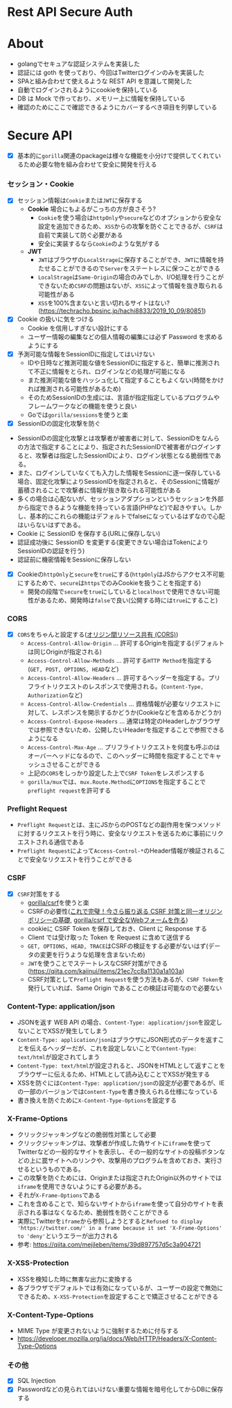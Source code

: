 # Rest API Secure Auth

# About
- golangでセキュアな認証システムを実装した
- 認証には goth を使っており、今回はTwitterログインのみを実装した
- SPAと組み合わせて使えるような REST API を意識して開発した
- 自動でログインされるようにcookieを保持している
- DB は Mock で作っており、メモリー上に情報を保持している
- 確認のためにここで確認できるようにカバーするべき項目を列挙している

# Secure API
- [x] 基本的に`gorilla`関連のpackageは様々な機能を小分けで提供してくれているため必要な物を組み合わせて安全に開発を行える

### セッション・Cookie
- [x] セッション情報は`Cookie`または`JWT`に保存する
  - **Cookie** 場合にもよるがこっちの方が良さそう?
    - `Cookie`を使う場合は`httpOnly`や`secure`などのオプションから安全な設定を追加できるため、`XSS`からの攻撃を防ぐことできるが、`CSRF`は自前で実装して防ぐ必要がある
    - 安全に実装するなら`Cookie`のような気がする
  - **JWT**
    - `JWT`はブラウザの`LocalStrage`に保存することができ、`JWT`に情報を持たせることができるので`Server`をステートレスに保つことができる
    - `LocalStrage`は`Same-Origin`の場合のみでしか、I/O処理を行うことができないため`CSRF`の問題はないが、`XSS`によって情報を抜き取られる可能性がある
    - `XSS`を100%含まないと言い切れるサイトはない?(https://techracho.bpsinc.jp/hachi8833/2019_10_09/80851)
- [x] Cookie の扱いに気をつける
  - Cookie を信用しすぎない設計にする
  - ユーザー情報の編集などの個人情報の編集には必ず Password を求めるようにする
- [x] 予測可能な情報をSessionIDに指定してはいけない
  - IDや日時など推測可能な値をSessionIDに指定すると、簡単に推測されて不正に情報をとられ、ログインなどの処理が可能になる
  - また推測可能な値をハッシュ化して指定することもよくない(時間をかければ推測される可能性があるため)
  - そのためSessionIDの生成には、言語が指定指定しているプログラムやフレームワークなどの機能を使うと良い
  - Goでは`gorilla/sessions`を使うと楽
 - [x] SessionIDの固定化攻撃を防ぐ
  - SessionIDの固定化攻撃とは攻撃者が被害者に対して、SessionIDをなんらの方法で指定することにより、指定されたSessionIDで被害者がログインすると、攻撃者は指定したSessionIDにより、ログイン状態となる脆弱性である。
  - また、ログインしていなくても入力した情報をSessionに逐一保存している場合、固定化攻撃によりSessionIDを指定されると、そのSessionに情報が蓄積されることで攻撃者に情報が抜き取られる可能性がある
  - 多くの場合は心配ないが、セッションアダプションというセッションを外部から指定できるような機能を持っている言語(PHPなど)で起きやすい。しかし、基本的にこれらの機能はデフォルトでfalseになっているはずなので心配はいらないはずである。
  - Cookie に SessionID を保存する(URLに保存しない)
  - 認証成功後に SessionID を変更する(変更できない場合はTokenによりSessionIDの認証を行う)
  - 認証前に機密情報をSessionに保存しない
- [x] Cookieの`httpOnly`と`secure`を`true`にする(`httpOnly`はJSからアクセス不可能にするためで、`secure`は`https`でのみCookieを扱うことを指定する)
  - 開発の段階で`secure`を`true`にしていると`localhost`で使用できない可能性があるため、開発時は`false`で良い(公開する時には`true`にすること)

### CORS
- [x] `CORS`をちゃんと設定する([オリジン間リソース共有 (CORS)](https://developer.mozilla.org/ja/docs/Web/HTTP/CORS))
  - `Access-Control-Allow-Origin` ... 許可するOriginを指定する(デフォルトは同じOriginが指定される)
  - `Access-Control-Allow-Methods` ... 許可する`HTTP Method`を指定する(`GET, POST, OPTIONS, HEAD`など)
  - `Access-Control-Allow-Headers` ... 許可するヘッダーを指定する。プリフライトリクエストのレスポンスで使用される。(`Content-Type, Authorization`など)
  - `Access-Control-Allow-Credentials` ... 資格情報が必要なリクエストに対して、レスポンスを開示するかどうか(Cookieなどを含めるかどうか)
  - `Access-Control-Expose-Headers` ... 通常は特定のHeaderしかブラウザでは参照できないため、公開したいHeaderを指定することで参照できるようになる
  - `Access-Control-Max-Age` ... プリフライトリクエストを何度も呼ぶのはオーバーヘッドになるので、このヘッダーに時間を指定することでキャッシュさせることができる
  - 上記の`CORS`をしっかり設定した上で`CSRF Token`をレスポンスする
  - `gorilla/mux`では、`mux.Route.Method`に`OPTIONS`を指定することで`preflight request`を許可する

### Preflight Request
- `Preflight Request`とは、主にJSからのPOSTなどの副作用を保つメソッドに対するリクエストを行う時に、安全なリクエストを送るために事前にリクエストされる通信である
- `Preflight Request`によって`Access-Control-*`のHeader情報が検証されることで安全なリクエストを行うことができる

### CSRF
- [x] `CSRF`対策をする
  - [gorilla/csrf](https://github.com/gorilla/csrf#javascript-applications)を使うと楽
  - CSRFの必要性([これで完璧！今さら振り返る CSRF 対策と同一オリジンポリシーの基礎](https://qiita.com/mpyw/items/0595f07736cfa5b1f50c), [gorilla/csrf で安全なWebフォームを作る](http://matope.hatenablog.com/entry/2019/06/05/144435))
  - cookieに CSRF Token を保存しておき、Client に Response する
  - Client では受け取った Token を Request に含めて送信する
  - `GET, OPTIONS, HEAD, TRACE`はCSRFの検証をする必要がないはず(データの変更を行うような処理を含まないため)
  - `JWT`を使うことでステートレスなCSRF対策ができる(https://qiita.com/kaiinui/items/21ec7cc8a1130a1a103a)
  - CSRF対策として`Preflight Request`を使う方法もあるが、`CSRF Token`を発行していれば、Same Origin であることの検証は可能なので必要ない

### Content-Type: application/json
- JSONを返す WEB API の場合、`Content-Type: application/json`を設定しないことでXSSが発生してしまう
- `Content-Type: application/json`はブラウザにJSON形式のデータを返すことを伝えるヘッダーだが、これを設定しないことで`Content-Type: text/html`が設定されてしまう
- `Content-Type: text/html`が設定されると、JSONをHTMLとして返すことをブラウザーに伝えるため、HTMLとして読み込むことでXSSが発生する
-  XSSを防ぐには`Content-Type: application/json`の設定が必要であるが、IEの一部のバージョンでは`Content-Type`を書き換えられる仕様になっている
- 書き換えを防ぐために`X-Content-Type-Options`を設定する

### X-Frame-Options
- クリックジャッキングなどの脆弱性対策として必要
- クリックジャッキングは、攻撃者が作成した偽サイトに`iframe`を使ってTwitterなどの一般的なサイトを表示し、その一般的なサイトの投稿ボタンなどの上に罠サイトへのリンクや、攻撃用のプログラムを含めておき、実行させるというものである。
- この攻撃を防ぐためには、Originまたは指定されたOrigin以外のサイトでは`iframe`を使用できないようにする必要がある。
- それが`X-Frame-Options`である
- これを含めることで、知らないサイトから`iframe`を使って自分のサイトを表示される事はなくなるため、脆弱性を防ぐことができる
- 実際にTwitterを`iframe`から参照しようとすると`Refused to display 'https://twitter.com/' in a frame because it set 'X-Frame-Options' to 'deny'`というエラーが出力される
- 参考: https://qiita.com/mejileben/items/39d897757d5c3a904721

### X-XSS-Protection
- XSSを検知した時に無害な出力に変換する
- 各ブラウザでデフォルトでは有効になっているが、ユーザーの設定で無効にできるため、`X-XSS-Protection`を設定することで矯正させることができる

### X-Content-Type-Options
- MIME Type が変更されないように強制するために付与する
- https://developer.mozilla.org/ja/docs/Web/HTTP/Headers/X-Content-Type-Options

### その他
- [x] SQL Injection
- [x] Passwordなどの見られてはいけない重要な情報を暗号化してからDBに保存する
